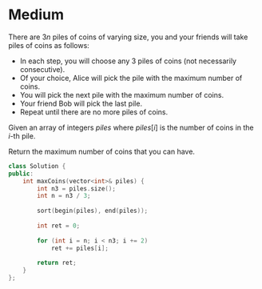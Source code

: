 # Medium

There are $3n$ piles of coins of varying size, you and your friends will take piles of coins as follows:

- In each step, you will choose any $3$ piles of coins (not necessarily consecutive).
- Of your choice, Alice will pick the pile with the maximum number of coins.
- You will pick the next pile with the maximum number of coins.
- Your friend Bob will pick the last pile.
- Repeat until there are no more piles of coins.

Given an array of integers $piles$ where $piles[i]$ is the number of coins in the $i$-th pile.

Return the maximum number of coins that you can have.

```cpp
class Solution {
public:
    int maxCoins(vector<int>& piles) {
        int n3 = piles.size();
        int n = n3 / 3;
        
        sort(begin(piles), end(piles));
        
        int ret = 0;
        
        for (int i = n; i < n3; i += 2)
            ret += piles[i];
        
        return ret; 
    }
};
```
